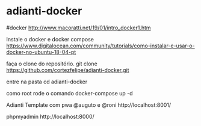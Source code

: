# adianti-docker
#docker 
http://www.macoratti.net/19/01/intro_docker1.htm

Instale o docker e docker compose 
https://www.digitalocean.com/community/tutorials/como-instalar-e-usar-o-docker-no-ubuntu-18-04-pt

faça o clone do repositório.
git clone https://github.com/cortezfelipe/adianti-docker.git

entre na pasta
cd adianti-docker

como root rode o comando
docker-compose up -d

Adianti Template com pwa @auguto e @roni
http://localhost:8001/

phpmyadmin
http://localhost:8000/

